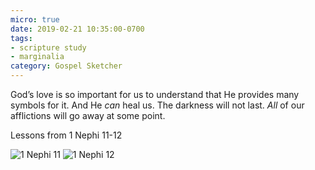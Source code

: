 ```yaml
---
micro: true
date: 2019-02-21 10:35:00-0700
tags:
- scripture study
- marginalia
category: Gospel Sketcher
---
```


God’s love is so important for us to understand that He provides many symbols for it. And He *can* heal us. The darkness will not last. *All* of our afflictions will go away at some point.

Lessons from 1 Nephi 11-12

<img src="https://media.bennorris.org/images/gospelsketcher/uploads/2019/507e3e6e0c.jpg" alt="1 Nephi 11" /> <img src="https://media.bennorris.org/images/gospelsketcher/uploads/2019/e9a63b90c3.jpg" alt="1 Nephi 12" />